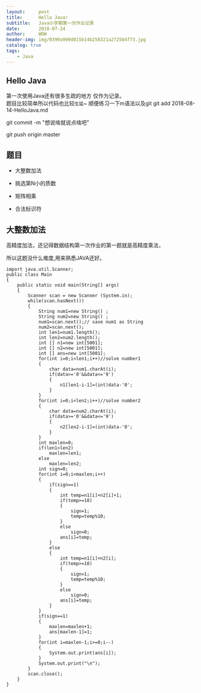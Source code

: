```yaml
---
layout:     post
title:      Hello Java!
subtitle:   Java小学期第一次作业记录
date:       2018-07-24
author:     WQW  
header-img: img/0399a990d815b14b258321a272584f73.jpg
catalog: true
tags:
    - Java
---
```



## Hello Java

第一次使用Java还有很多生疏的地方 仅作为记录。	
题目比较简单所以代码也比较`生猛`~ 
顺便练习一下m语法以及git
git add 2018-08-14-HelloJava.md

git commit -m "想说啥就说点啥吧"

git push origin master


## 题目

- 大整数加法

- 挑选第N小的质数

- 矩阵相乘

- 合法标识符


## 大整数加法

高精度加法，还记得数据结构第一次作业的第一题就是高精度乘法，
	
所以这题没什么难度,用来熟悉JAVA还好。
	
	
```
import java.util.Scanner;
public class Main 
{
	public static void main(String[] args)
	{
		Scanner scan = new Scanner (System.in);
		while(scan.hasNext())
		{
			String num1=new String() ;
			String num2=new String() ;
			num1=scan.next();// save num1 as String
			num2=scan.next();
			int len1=num1.length();
			int len2=num2.length();
			int [] n1=new int[5001];
			int [] n2=new int[5001];
			int [] ans=new int[5001];
			for(int i=0;i<len1;i++)//solve number1
			{
				char data=num1.charAt(i);
				if(data>='0'&&data<='9')
				{
					n1[len1-i-1]=(int)data-'0';
				}
			}
			for(int i=0;i<len2;i++)//solve number2
			{
				char data=num2.charAt(i);
				if(data>='0'&&data<='9')
				{
					n2[len2-i-1]=(int)data-'0';
				}
			}
			int maxlen=0;
			if(len1>len2)
				maxlen=len1;
			else
				maxlen=len2;
			int sign=0;
			for(int i=0;i<maxlen;i++)
			{
				if(sign==1)
				{
					int temp=n1[i]+n2[i]+1;
					if(temp>=10)
					{
						sign=1;
						temp=temp%10;
					}
					else
						sign=0;
					ans[i]=temp;
				}
				else
				{
					int temp=n1[i]+n2[i];
					if(temp>=10)
					{
						sign=1;
						temp=temp%10;
					}
					else
						sign=0;
					ans[i]=temp;
				}
			}
			if(sign==1)
			{
				maxlen=maxlen+1;
				ans[maxlen-1]=1;
			}
			for(int i=maxlen-1;i>=0;i--)
			{
				System.out.print(ans[i]);
			}
			System.out.print("\n");
		}
		scan.close();
	}
}
```
